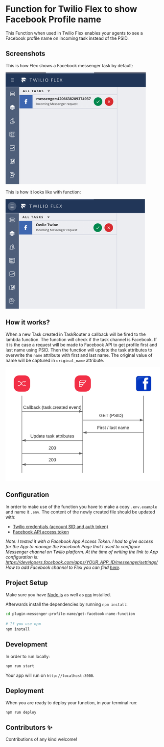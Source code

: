 # Function for Twilio Flex to show Facebook Profile name

This Function when used in Twilio Flex enables your agents to see a Facebook profile name on incoming task instead of the PSID.

## Screenshots
This is how Flex shows a Facebook messenger task by default:

![Default flex behaviour](./docs/DefaultBehaviour.png "Default flex behaviour")

This is how it looks like with function:

![Facebook profile name](./docs/WithFunction.png "Facebook profile name")

## How it works?

When a new Task created in TaskRouter a callback will be fired to the lambda function. 
The function will check if the task channel is Facebook.
If it is the case a request will be made to Facebook API to get profile first and last name using PSID.
Then the function will update the task attributes to overwrite the `name` attribute with first and last name.
The original value of name will be captured in `original_name` attribute.

![Sequence diagram](./docs/SequenceDiagram.png "Sequence diagram")

## Configuration

In order to make use of the function you have to make a copy `.env.example` and name it `.env`. 
The content of the newly created file should be updated with:
  - [Twilio credentials (account SID and auth token)](https://www.twilio.com/docs/iam/credentials/api#authentication)
  - [Facebook API access token](https://developers.facebook.com/docs/facebook-login/access-tokens/#apptokens)

_Note: I tested it with a Facebook App Access Token.
I had to give access for the App to manage the Facebook Page that I used to configure Messenger channel on Twilio platform.
At the time of writing the link to App configuration is: https://developers.facebook.com/apps/YOUR_APP_ID/messenger/settings/
How to add Facebook channel to Flex you can find [here](https://support.twilio.com/hc/en-us/articles/360018783533-Integrating-Facebook-Messenger-with-Twilio-Flex)._

## Project Setup

Make sure you have [Node.js](https://nodejs.org) as well as [`npm`](https://npmjs.com) installed.

Afterwards install the dependencies by running `npm install`:

```bash
cd plugin-messenger-profile-name/get-facebook-name-function

# If you use npm
npm install
```

## Development

In order to run locally:

```bash
npm run start
```

Your app will run on `http://localhost:3000`.

## Deployment

When you are ready to deploy your function, in your terminal run:

```bash
npm run deploy
```

## Contributors ✨
Contributions of any kind welcome!